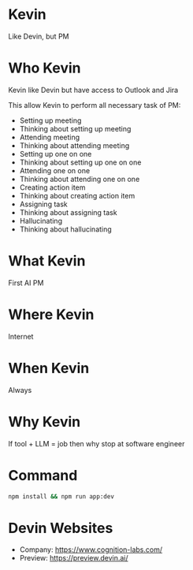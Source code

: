 # Kevin

Like Devin, but PM

# Who Kevin

Kevin like Devin but have access to Outlook and Jira

This allow Kevin to perform all necessary task of PM:

- Setting up meeting
- Thinking about setting up meeting
- Attending meeting
- Thinking about attending meeting
- Setting up one on one
- Thinking about setting up one on one
- Attending one on one
- Thinking about attending one on one
- Creating action item
- Thinking about creating action item
- Assigning task
- Thinking about assigning task
- Hallucinating
- Thinking about hallucinating

# What Kevin

First AI PM

# Where Kevin

Internet

# When Kevin

Always

# Why Kevin

If tool + LLM = job then why stop at software engineer

# Command

```bash
npm install && npm run app:dev
```

# Devin Websites

- Company: https://www.cognition-labs.com/
- Preview: https://preview.devin.ai/
